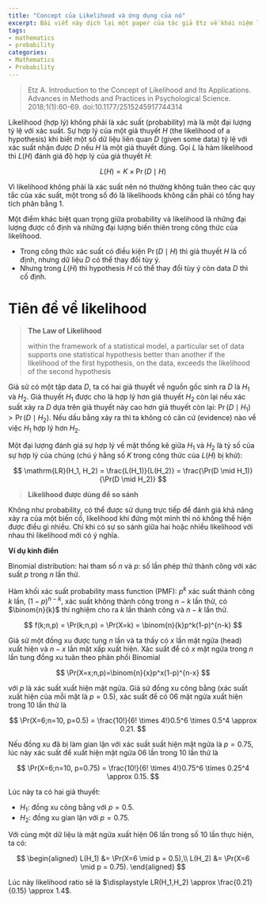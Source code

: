 ```yaml
---
title: "Concept của Likelihood và ứng dụng của nó"
excerpt: Bài viết này dịch lại một paper của tác giả Etz về khái niệm likelihood (sự hợp lý) trong lý thuyết xác suất, đồng thời trình bày một số ứng dụng cơ bản của khái niệm này.
tags: 
- mathematics
- probability
categories:
- Mathematics
- Probability
---
```


> Etz A. Introduction to the Concept of Likelihood and Its Applications. Advances in Methods and Practices in Psychological Science. 2018;1(1):60-69. doi:10.1177/2515245917744314

Likelihood (hợp lý) không phải là xác suất (probability) mà là một đại lượng tỷ lệ với xác suất. Sự hợp lý của một giả thuyết $H$ (the likelihood of a hypothesis) khi biết một số dữ liệu liên quan $D$ (given some data) tỷ lệ với xác suất nhận được $D$ nếu $H$ là một giả thuyết đúng. Gọi $L$ là hàm likelihood thì $L(H)$ đánh giá độ hợp lý của giả thuyết $H$:

$$
L(H) = K \times \Pr(D \mid H)
$$

Vì likelihood không phải là xác suất nên nó thường không tuân theo các quy tắc của xác suất, một trong số đó là likelihoods không cần phải có tổng hay tích phân bằng 1.

Một điểm khác biệt quan trọng giữa probability và likelihood là những đại lượng được cố định và những đại lượng biến thiên trong công thức của likelihood.
- Trong công thức xác suất có điều kiện $\Pr(D \mid H)$ thì giả thuyết $H$ là cố định, nhưng dữ liệu $D$ có thể thay đổi tùy ý.
- Nhưng trong $L(H)$ thì hypothesis $H$ có thể thay đổi tùy ý còn data $D$ thì cố định.

# Tiên đề về likelihood

> __The Law of Likelihood__
> 
> within the framework of a statistical model, a particular set of data supports one statistical hypothesis better than another if the likelihood of the first hypothesis, on the data, exceeds the likelihood of the second hypothesis

Giả sử có một tập data $D$, ta có hai giả thuyết về nguồn gốc sinh ra $D$ là $H_1$ và $H_2$. Giả thuyết $H_1$ được cho là hợp lý hơn giả thuyết $H_2$ còn lại nếu xác suất xảy ra $D$ dựa trên giả thuyết này cao hơn giả thuyết còn lại: $\Pr(D \mid H_1) > \Pr(D \mid H_2)$. Nếu dấu bằng xảy ra thì ta không có căn cứ (evidence) nào về việc $H_1$ hợp lý hơn $H_2$.

Một đại lượng đánh giá sự hợp lý về mặt thống kê giữa $H_1$ và $H_2$ là tỷ số của sự hợp lý của chúng (chú ý hằng số $K$ trong công thức của $L(H)$ bị khử):

$$
\mathrm{LR}(H_1, H_2) = \frac{L(H_1)}{L(H_2)} = \frac{\Pr(D \mid H_1)}{\Pr(D \mid H_2)}
$$

> __Likelihood được dùng để so sánh__

Không như probability, có thể được sử dụng trực tiếp để đánh giá khả năng xảy ra của một biến cố, likelihood khi đứng một mình thì nó không thể hiện được điều gì nhiều. Chỉ khi có sự so sánh giữa hai hoặc nhiều likelihood với nhau thì likelihood mới có ý nghĩa.

__Ví dụ kinh điển__

Binomial distribution: hai tham số $n$ và $p$: số lần phép thử thành công với xác suất $p$ trong $n$ lần thử.

Hàm khối xác suất probability mass function (PMF): $p^k$ xác suất thành công $k$ lần, $(1-p)^{n-k}$, xác suất không thành công trong $n-k$ lần thử, có $\binom{n}{k}$ thí nghiệm cho ra $k$ lần thành công và $n-k$ lần thử. 

$$
f(k;n,p) = \Pr(k;n,p) = \Pr(X=k) = \binom{n}{k}p^k(1-p)^{n-k}
$$

Giả sử một đồng xu được tung $n$ lần và ta thấy có $x$ lần mặt ngửa (head) xuất hiện và $n-x$ lần mặt xấp xuất hiện. Xác suất để có $x$ mặt ngửa trong $n$ lần tung đồng xu tuân theo phân phối Binomial

$$
\Pr(X=x;n,p)=\binom{n}{x}p^x(1-p)^{n-x}
$$

với $p$ là xác suất xuất hiện mặt ngửa.
Giả sử đồng xu công bằng (xác suất xuất hiện của mỗi mặt là $p=0.5$), xác suất để có $06$ mặt ngửa xuất hiện trong $10$ lần thử là 

$$
\Pr(X=6;n=10, p=0.5) = \frac{10!}{6! \times 4!}0.5^6 \times 0.5^4 \approx 0.21.
$$

Nếu đồng xu đã bị làm gian lận với xác suất suất hiện mặt ngửa là $p = 0.75$, lúc này xác suất để xuất hiện mặt ngửa 06 lần trong 10 lần thử là

$$
\Pr(X=6;n=10, p=0.75) = \frac{10!}{6! \times 4!}0.75^6 \times 0.25^4 \approx 0.15.
$$

Lúc này ta có hai giả thuyết:
- $H_1$: đồng xu công bằng với $p = 0.5$.
- $H_2$: đồng xu gian lận với $p=0.75$.

Với cùng một dữ liệu là mặt ngửa xuất hiện 06 lần trong số 10 lần thực hiện, ta có:

$$
\begin{aligned}
L(H_1) &= \Pr(X=6 \mid p = 0.5),\\
L(H_2) &= \Pr(X=6 \mid p = 0.75).
\end{aligned}
$$

Lúc này likelihood ratio sẽ là $\displaystyle  LR(H_1,H_2) \approx \frac{0.21}{0.15} \approx 1.4$.
